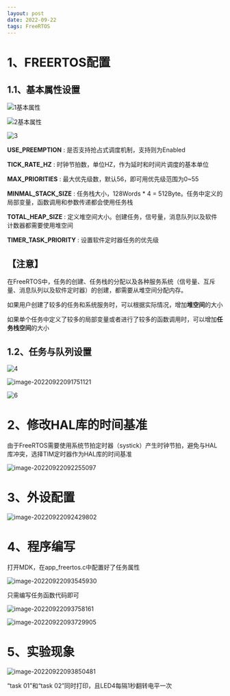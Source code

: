 ```yaml
---
layout: post
date: 2022-09-22
tags: FreeRTOS
---
```


# 1、FREERTOS配置

## 1.1、基本属性设置

![1基本属性](https://github.com/EmbeddedBoy/EmbeddedBoy.github.io/blob/main/MyBlogPicBed/2022-09-22-CubeMAX%E6%96%B0%E5%BB%BAFreeRTOS%E5%B7%A5%E7%A8%8B/2022-09-22-CubeMAX%E6%96%B0%E5%BB%BAFreeRTOS%E5%B7%A5%E7%A8%8B-1%E5%9F%BA%E6%9C%AC%E5%B1%9E%E6%80%A7.png?raw=true)

![2基本属性](https://github.com/EmbeddedBoy/EmbeddedBoy.github.io/blob/main/MyBlogPicBed/2022-09-22-CubeMAX%E6%96%B0%E5%BB%BAFreeRTOS%E5%B7%A5%E7%A8%8B/2022-09-22-CubeMAX%E6%96%B0%E5%BB%BAFreeRTOS%E5%B7%A5%E7%A8%8B-2%E5%9F%BA%E6%9C%AC%E5%B1%9E%E6%80%A7.png?raw=true)

![3](https://github.com/EmbeddedBoy/EmbeddedBoy.github.io/blob/main/MyBlogPicBed/2022-09-22-CubeMAX%E6%96%B0%E5%BB%BAFreeRTOS%E5%B7%A5%E7%A8%8B/2022-09-22-CubeMAX%E6%96%B0%E5%BB%BAFreeRTOS%E5%B7%A5%E7%A8%8B-3%E5%9F%BA%E6%9C%AC%E5%B1%9E%E6%80%A7.png?raw=true)

**USE_PREEMPTION**   :  是否支持抢占式调度机制，支持则为Enabled

**TICK_RATE_HZ** : 时钟节拍数，单位HZ，作为延时和时间片调度的基本单位

**MAX_PRIORITIES** : 最大优先级数，默认56，即可用优先级范围为0~55

**MINMAL_STACK_SIZE** : 任务栈大小，128Words * 4 = 512Byte。任务中定义的局部变量，函数调用和参数传递都会使用任务栈

**TOTAL_HEAP_SIZE**  : 定义堆空间大小。创建任务，信号量，消息队列以及软件计数器都需要使用堆空间

**TIMER_TASK_PRIORITY** : 设置软件定时器任务的优先级

## 【注意】

在FreeRTOS中，任务的创建、任务栈的分配以及各种服务系统（信号量、互斥量、消息队列以及软件定时器）的创建，都需要从堆空间分配内存。

如果用户创建了较多的任务和系统服务时，可以根据实际情况，增加**堆空间**的大小

如果单个任务中定义了较多的局部变量或者进行了较多的函数调用时，可以增加**任务栈空间**的大小

## 1.2、任务与队列设置

![4](https://github.com/EmbeddedBoy/EmbeddedBoy.github.io/blob/main/MyBlogPicBed/2022-09-22-CubeMAX%E6%96%B0%E5%BB%BAFreeRTOS%E5%B7%A5%E7%A8%8B/2022-09-22-CubeMAX%E6%96%B0%E5%BB%BAFreeRTOS%E5%B7%A5%E7%A8%8B-4%E4%BB%BB%E5%8A%A1%E4%B8%8E%E9%98%9F%E5%88%97%E8%AE%BE%E7%BD%AE.png?raw=true)

![image-20220922091751121](https://github.com/EmbeddedBoy/EmbeddedBoy.github.io/blob/main/MyBlogPicBed/2022-09-22-CubeMAX%E6%96%B0%E5%BB%BAFreeRTOS%E5%B7%A5%E7%A8%8B/2022-09-22-CubeMAX%E6%96%B0%E5%BB%BAFreeRTOS%E5%B7%A5%E7%A8%8B-5%E4%BB%BB%E5%8A%A1%E4%B8%8E%E9%98%9F%E5%88%97%E8%AE%BE%E7%BD%AE.png?raw=true)

![6](https://github.com/EmbeddedBoy/EmbeddedBoy.github.io/blob/main/MyBlogPicBed/2022-09-22-CubeMAX%E6%96%B0%E5%BB%BAFreeRTOS%E5%B7%A5%E7%A8%8B/2022-09-22-CubeMAX%E6%96%B0%E5%BB%BAFreeRTOS%E5%B7%A5%E7%A8%8B-6%E4%BB%BB%E5%8A%A1%E4%B8%8E%E9%98%9F%E5%88%97%E8%AE%BE%E7%BD%AE.png?raw=true)

# 2、修改HAL库的时间基准

由于FreeRTOS需要使用系统节拍定时器（systick）产生时钟节拍，避免与HAL库冲突，选择TIM定时器作为HAL库的时间基准

![image-20220922092255097](https://github.com/EmbeddedBoy/EmbeddedBoy.github.io/blob/main/MyBlogPicBed/2022-09-22-CubeMAX%E6%96%B0%E5%BB%BAFreeRTOS%E5%B7%A5%E7%A8%8B/2022-09-22-CubeMAX%E6%96%B0%E5%BB%BAFreeRTOS%E5%B7%A5%E7%A8%8B-7%E6%97%B6%E9%97%B4%E5%9F%BA%E5%87%86.png?raw=true)

# 3、外设配置

![image-20220922092429802](https://github.com/EmbeddedBoy/EmbeddedBoy.github.io/blob/main/MyBlogPicBed/2022-09-22-CubeMAX%E6%96%B0%E5%BB%BAFreeRTOS%E5%B7%A5%E7%A8%8B/2022-09-22-CubeMAX%E6%96%B0%E5%BB%BAFreeRTOS%E5%B7%A5%E7%A8%8B-8%E5%A4%96%E8%AE%BE%E9%85%8D%E7%BD%AE.png?raw=true)

# 4、程序编写

打开MDK，在app_freertos.c中配置好了任务属性

![image-20220922093545930](https://github.com/EmbeddedBoy/EmbeddedBoy.github.io/blob/main/MyBlogPicBed/2022-09-22-CubeMAX%E6%96%B0%E5%BB%BAFreeRTOS%E5%B7%A5%E7%A8%8B/2022-09-22-CubeMAX%E6%96%B0%E5%BB%BAFreeRTOS%E5%B7%A5%E7%A8%8B-9%E7%A8%8B%E5%BA%8F%E7%BC%96%E5%86%99.png?raw=true)

只需编写任务函数代码即可

![image-20220922093758161](https://github.com/EmbeddedBoy/EmbeddedBoy.github.io/blob/main/MyBlogPicBed/2022-09-22-CubeMAX%E6%96%B0%E5%BB%BAFreeRTOS%E5%B7%A5%E7%A8%8B/2022-09-22-CubeMAX%E6%96%B0%E5%BB%BAFreeRTOS%E5%B7%A5%E7%A8%8B-10%E4%BB%BB%E5%8A%A1%E5%87%BD%E6%95%B0.png?raw=true)

![image-20220922093729905](https://github.com/EmbeddedBoy/EmbeddedBoy.github.io/blob/main/MyBlogPicBed/2022-09-22-CubeMAX%E6%96%B0%E5%BB%BAFreeRTOS%E5%B7%A5%E7%A8%8B/2022-09-22-CubeMAX%E6%96%B0%E5%BB%BAFreeRTOS%E5%B7%A5%E7%A8%8B-11%E4%BB%BB%E5%8A%A1%E5%87%BD%E6%95%B0.png?raw=true)

# 5、实验现象

![image-20220922093850481](https://github.com/EmbeddedBoy/EmbeddedBoy.github.io/blob/main/MyBlogPicBed/2022-09-22-CubeMAX%E6%96%B0%E5%BB%BAFreeRTOS%E5%B7%A5%E7%A8%8B/2022-09-22-CubeMAX%E6%96%B0%E5%BB%BAFreeRTOS%E5%B7%A5%E7%A8%8B-12%E5%AE%9E%E9%AA%8C%E7%8E%B0%E8%B1%A1.png?raw=true)

“task 01”和“task 02”同时打印，且LED4每隔1秒翻转电平一次